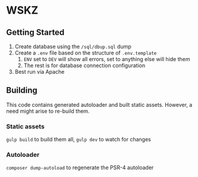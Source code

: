 # WSKZ

## Getting Started

1. Create database using the `/sql/dbup.sql` dump
2. Create a `.env` file based on the structure of `.env.template`
   1. `ENV` set to `DEV` will show all errors, set to anything else will hide them
   2. The rest is for database connection configuration
3. Best run via Apache

## Building

This code contains generated autoloader and built static assets. However, a need might arise to re-build them.

### Static assets

`gulp build` to build them all, `gulp dev` to watch for changes

### Autoloader

`composer dump-autoload` to regenerate the PSR-4 autoloader
